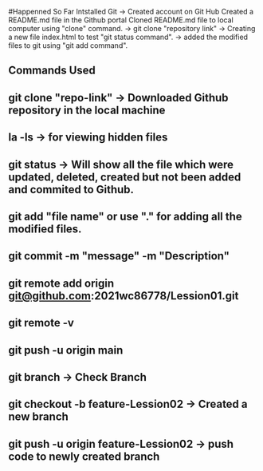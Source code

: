 #Happenned So Far
Intstalled Git -> Created account on Git Hub
Created a README.md file in the Github portal
Cloned README.md file to local computer using "clone" command.
-> git clone "repository link"
-> Creating a new file index.html to test "git status command".
-> added the modified files to git using "git add command".




## Commands Used
## git clone "repo-link" -> Downloaded Github repository in the local machine
## la -ls -> for viewing hidden files
## git status -> Will show all the file which were updated, deleted, created but not been added and commited to Github. 
## git add "file name" or use "." for adding all the modified files.
## git commit -m "message" -m "Description"
## git remote add origin git@github.com:2021wc86778/Lession01.git
## git remote -v
## git push -u origin main

## git branch    -> Check Branch
## git checkout -b feature-Lession02   -> Created a new branch
## git push -u origin feature-Lession02   -> push code to newly created branch




